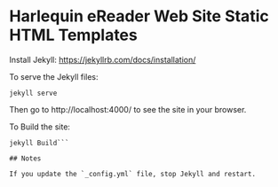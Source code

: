 # Harlequin eReader Web Site Static HTML Templates

Install Jekyll:
https://jekyllrb.com/docs/installation/

To serve the Jekyll files:
```
jekyll serve
```
Then go to http://localhost:4000/ to see the site in your browser.

To Build the site:
```
jekyll Build```

## Notes

If you update the `_config.yml` file, stop Jekyll and restart.
